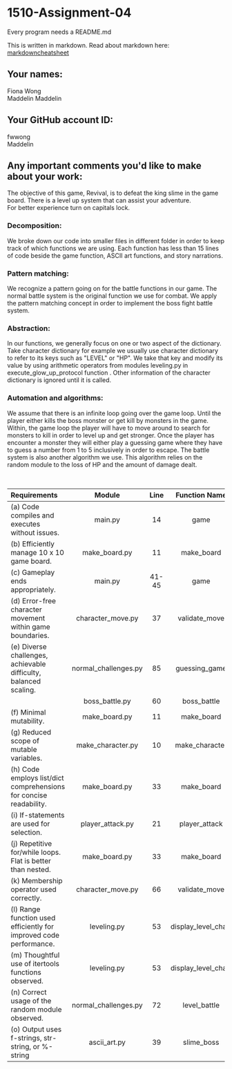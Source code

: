 # 1510-Assignment-04

Every program needs a README.md

This is written in markdown. Read about markdown here: [markdowncheatsheet](https://www.markdownguide.org/cheat-sheet/)

## Your names:
Fiona Wong <br>
Maddelin Maddelin
## Your GitHub account ID:
fwwong <br>
Maddelin

## Any important comments you'd like to make about your work:
The objective of this game, Revival, is to defeat the king slime in the game board.
There is a level up system that can assist your adventure. <br>
For better experience turn on capitals lock.


### Decomposition:
We broke down our code into smaller files in different folder in order to keep track of which functions we are using.
Each function has less than 15 lines of code beside the game function, ASCII art functions, and story narrations.

### Pattern matching:
We recognize a pattern going on for the battle functions in our game. The normal battle system is the original function
we use for combat. We apply the pattern matching concept in order to implement the boss fight battle system. 

### Abstraction:
In our functions, we generally focus on one or two aspect of the dictionary. Take character dictionary for example we 
usually use character dictionary to refer to its keys such as "LEVEL" or "HP". We take that key and modify its value 
by using arithmetic operators from modules leveling.py in execute_glow_up_protocol function . Other information 
of the character dictionary is ignored until it is called.

### Automation and algorithms:
We assume that there is an infinite loop going over the game loop. Until the player either kills the boss monster 
or get kill by monsters in the game. Within, the game loop the player will have to move around to search for monsters 
to kill in order to level up and get stronger. Once the player has encounter a monster they will either play a guessing
game where they have to guess a number from 1 to 5 inclusively in order to escape. The battle system is also another 
algorithm we use. This algorithm relies on the random module to the loss of HP and the amount of damage dealt.


<br>

| Requirements                                                       |        Module        | Line  |    Function Name    |
|:-------------------------------------------------------------------|:--------------------:|:-----:|:-------------------:|
| (a) Code compiles and executes without issues.                     |       main.py        |  14   |        game         |
| (b) Efficiently manage 10 x 10 game board.                         |    make_board.py     |  11   |     make_board      |
| (c) Gameplay ends appropriately.                                   |       main.py        | 41-45 |        game         |
| (d) Error-free character movement within game boundaries.          |  character_move.py   |  37   |    validate_move    |
| (e) Diverse challenges, achievable difficulty, balanced scaling.   | normal_challenges.py |  85   |    guessing_game    |
|                                                                    |    boss_battle.py    |  60   |     boss_battle     |
| (f) Minimal mutability.                                            |    make_board.py     |  11   |     make_board      | 
| (g) Reduced scope of mutable variables.                            |  make_character.py   |  10   |   make_character    |
| (h) Code employs list/dict comprehensions for concise readability. |    make_board.py     |  33   |     make_board      |
| (i) If-statements are used for selection.                          |   player_attack.py   |  21   |    player_attack    | 
| (j) Repetitive for/while loops. Flat is better than nested.        |    make_board.py     |  33   |     make_board      | 
| (k) Membership operator used correctly.                            |  character_move.py   |  66   |    validate_move    |
| (l) Range function used efficiently for improved code performance. |     leveling.py      |  53   | display_level_chart |
| (m) Thoughtful use of itertools functions observed.                |     leveling.py      |  53   | display_level_chart |
| (n) Correct usage of the random module observed.                   | normal_challenges.py |  72   |    level_battle     |
| (o) Output uses f-strings, str-string, or %-string                 |     ascii_art.py     |  39   |     slime_boss      |



